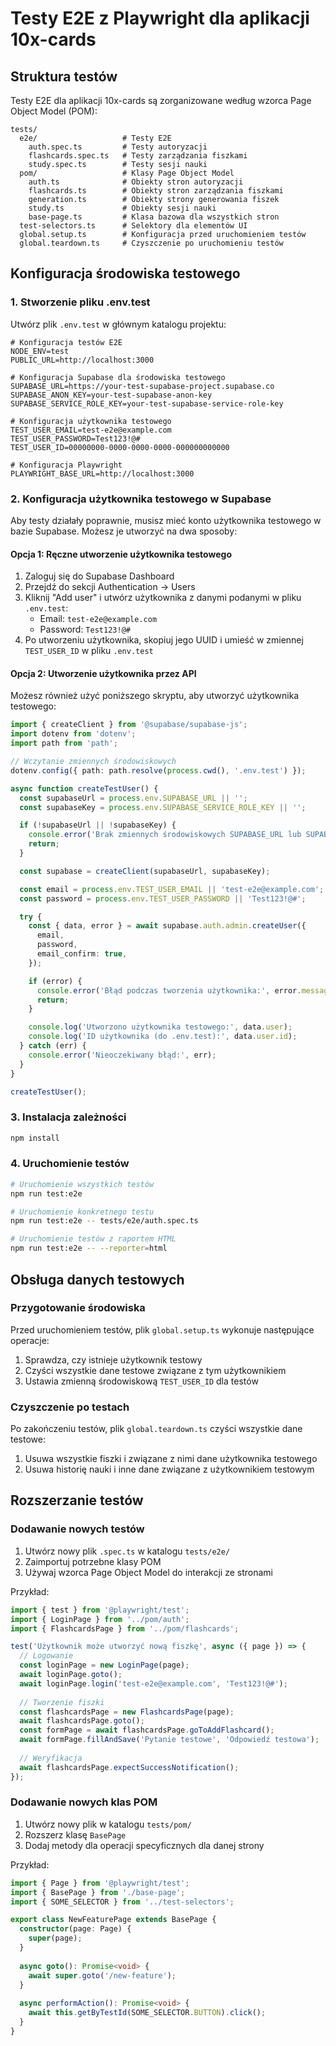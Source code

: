 # Testy E2E z Playwright dla aplikacji 10x-cards

## Struktura testów

Testy E2E dla aplikacji 10x-cards są zorganizowane według wzorca Page Object Model (POM):

```
tests/
  e2e/                   # Testy E2E
    auth.spec.ts         # Testy autoryzacji
    flashcards.spec.ts   # Testy zarządzania fiszkami
    study.spec.ts        # Testy sesji nauki
  pom/                   # Klasy Page Object Model
    auth.ts              # Obiekty stron autoryzacji
    flashcards.ts        # Obiekty stron zarządzania fiszkami
    generation.ts        # Obiekty strony generowania fiszek
    study.ts             # Obiekty sesji nauki
    base-page.ts         # Klasa bazowa dla wszystkich stron
  test-selectors.ts      # Selektory dla elementów UI
  global.setup.ts        # Konfiguracja przed uruchomieniem testów
  global.teardown.ts     # Czyszczenie po uruchomieniu testów
```

## Konfiguracja środowiska testowego

### 1. Stworzenie pliku .env.test

Utwórz plik `.env.test` w głównym katalogu projektu:

```
# Konfiguracja testów E2E
NODE_ENV=test
PUBLIC_URL=http://localhost:3000

# Konfiguracja Supabase dla środowiska testowego
SUPABASE_URL=https://your-test-supabase-project.supabase.co
SUPABASE_ANON_KEY=your-test-supabase-anon-key
SUPABASE_SERVICE_ROLE_KEY=your-test-supabase-service-role-key

# Konfiguracja użytkownika testowego
TEST_USER_EMAIL=test-e2e@example.com
TEST_USER_PASSWORD=Test123!@#
TEST_USER_ID=00000000-0000-0000-0000-000000000000

# Konfiguracja Playwright
PLAYWRIGHT_BASE_URL=http://localhost:3000
```

### 2. Konfiguracja użytkownika testowego w Supabase

Aby testy działały poprawnie, musisz mieć konto użytkownika testowego w bazie Supabase. Możesz je utworzyć na dwa sposoby:

#### Opcja 1: Ręczne utworzenie użytkownika testowego

1. Zaloguj się do Supabase Dashboard
2. Przejdź do sekcji Authentication -> Users
3. Kliknij "Add user" i utwórz użytkownika z danymi podanymi w pliku `.env.test`:
   - Email: `test-e2e@example.com`
   - Password: `Test123!@#`
4. Po utworzeniu użytkownika, skopiuj jego UUID i umieść w zmiennej `TEST_USER_ID` w pliku `.env.test`

#### Opcja 2: Utworzenie użytkownika przez API

Możesz również użyć poniższego skryptu, aby utworzyć użytkownika testowego:

```typescript
import { createClient } from '@supabase/supabase-js';
import dotenv from 'dotenv';
import path from 'path';

// Wczytanie zmiennych środowiskowych
dotenv.config({ path: path.resolve(process.cwd(), '.env.test') });

async function createTestUser() {
  const supabaseUrl = process.env.SUPABASE_URL || '';
  const supabaseKey = process.env.SUPABASE_SERVICE_ROLE_KEY || '';

  if (!supabaseUrl || !supabaseKey) {
    console.error('Brak zmiennych środowiskowych SUPABASE_URL lub SUPABASE_SERVICE_ROLE_KEY');
    return;
  }

  const supabase = createClient(supabaseUrl, supabaseKey);

  const email = process.env.TEST_USER_EMAIL || 'test-e2e@example.com';
  const password = process.env.TEST_USER_PASSWORD || 'Test123!@#';

  try {
    const { data, error } = await supabase.auth.admin.createUser({
      email,
      password,
      email_confirm: true,
    });

    if (error) {
      console.error('Błąd podczas tworzenia użytkownika:', error.message);
      return;
    }

    console.log('Utworzono użytkownika testowego:', data.user);
    console.log('ID użytkownika (do .env.test):', data.user.id);
  } catch (err) {
    console.error('Nieoczekiwany błąd:', err);
  }
}

createTestUser();
```

### 3. Instalacja zależności

```bash
npm install
```

### 4. Uruchomienie testów

```bash
# Uruchomienie wszystkich testów
npm run test:e2e

# Uruchomienie konkretnego testu
npm run test:e2e -- tests/e2e/auth.spec.ts

# Uruchomienie testów z raportem HTML
npm run test:e2e -- --reporter=html
```

## Obsługa danych testowych

### Przygotowanie środowiska

Przed uruchomieniem testów, plik `global.setup.ts` wykonuje następujące operacje:

1. Sprawdza, czy istnieje użytkownik testowy
2. Czyści wszystkie dane testowe związane z tym użytkownikiem
3. Ustawia zmienną środowiskową `TEST_USER_ID` dla testów

### Czyszczenie po testach

Po zakończeniu testów, plik `global.teardown.ts` czyści wszystkie dane testowe:

1. Usuwa wszystkie fiszki i związane z nimi dane użytkownika testowego
2. Usuwa historię nauki i inne dane związane z użytkownikiem testowym

## Rozszerzanie testów

### Dodawanie nowych testów

1. Utwórz nowy plik `.spec.ts` w katalogu `tests/e2e/`
2. Zaimportuj potrzebne klasy POM
3. Używaj wzorca Page Object Model do interakcji ze stronami

Przykład:

```typescript
import { test } from '@playwright/test';
import { LoginPage } from '../pom/auth';
import { FlashcardsPage } from '../pom/flashcards';

test('Użytkownik może utworzyć nową fiszkę', async ({ page }) => {
  // Logowanie
  const loginPage = new LoginPage(page);
  await loginPage.goto();
  await loginPage.login('test-e2e@example.com', 'Test123!@#');
  
  // Tworzenie fiszki
  const flashcardsPage = new FlashcardsPage(page);
  await flashcardsPage.goto();
  const formPage = await flashcardsPage.goToAddFlashcard();
  await formPage.fillAndSave('Pytanie testowe', 'Odpowiedź testowa');
  
  // Weryfikacja
  await flashcardsPage.expectSuccessNotification();
});
```

### Dodawanie nowych klas POM

1. Utwórz nowy plik w katalogu `tests/pom/`
2. Rozszerz klasę `BasePage`
3. Dodaj metody dla operacji specyficznych dla danej strony

Przykład:

```typescript
import { Page } from '@playwright/test';
import { BasePage } from './base-page';
import { SOME_SELECTOR } from '../test-selectors';

export class NewFeaturePage extends BasePage {
  constructor(page: Page) {
    super(page);
  }
  
  async goto(): Promise<void> {
    await super.goto('/new-feature');
  }
  
  async performAction(): Promise<void> {
    await this.getByTestId(SOME_SELECTOR.BUTTON).click();
  }
}
``` 